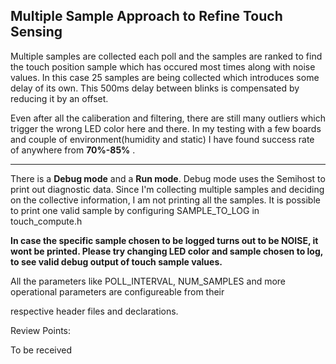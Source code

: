 ## Multiple Sample Approach to Refine Touch Sensing

Multiple samples are collected each poll and the samples are ranked 
to find the touch position sample which has occured most times along with noise values.
In this case 25 samples are being collected which introduces some delay of its own. 
This 500ms delay between blinks is compensated by reducing it by an offset.

Even after all the caliberation and filtering, there are still many outliers which trigger
the wrong LED color here and there. In my testing with a few boards and couple of environment(humidity and static) I have 
found success rate of anywhere from **70%-85%** .

----------------------------------------------------------------------------------------------------------------------------
There is a **Debug mode** and a **Run mode**. Debug mode uses the Semihost to print out diagnostic data.
Since I'm collecting multiple samples and deciding on the collective information, I am not printing all the samples.
It is possible to print one valid sample by configuring SAMPLE_TO_LOG in touch_compute.h

**In case the specific sample chosen to be logged turns out to be NOISE, it wont be printed. 
Please try changing LED color and sample chosen to log, to see valid debug output of touch sample values.**

All the parameters like POLL_INTERVAL, NUM_SAMPLES and more operational parameters are configureable from their

respective header files and declarations.


Review Points:

To be received
